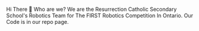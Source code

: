 Hi There 👋
Who are we?
  We are the Resurrection Catholic Secondary School's Robotics Team for The FIRST Robotics Competition In Ontario.
  Our Code is in our repo page.
